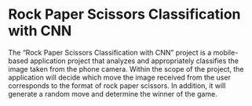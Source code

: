 # Rock Paper Scissors Classification with CNN

The “Rock Paper Scissors Classification with CNN” project is a mobile-based application project that analyzes and appropriately classifies the image taken from the phone camera. Within the scope of the project, the application will decide which move the image received from the user corresponds to the format of rock paper scissors. In addition, it will generate a random move and determine the winner of the game.
